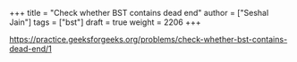 +++
title = "Check whether BST contains dead end"
author = ["Seshal Jain"]
tags = ["bst"]
draft = true
weight = 2206
+++

<https://practice.geeksforgeeks.org/problems/check-whether-bst-contains-dead-end/1>
